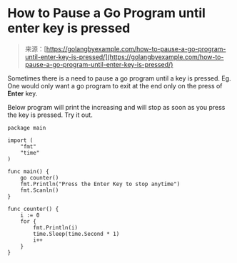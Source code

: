 <!--yml
category: 未分类
date: 2024-10-13 06:05:28
-->

# How to Pause a Go Program until enter key is pressed

> 来源：[https://golangbyexample.com/how-to-pause-a-go-program-until-enter-key-is-pressed/](https://golangbyexample.com/how-to-pause-a-go-program-until-enter-key-is-pressed/)

Sometimes there is a need to pause a go program until a key is pressed. Eg. One would only want a go program to exit at the end only on the press of **Enter** key.

Below program will print the increasing and will stop as soon as you press the key is pressed. Try it out.

```
package main

import (
    "fmt"
    "time"
)

func main() {
    go counter()
    fmt.Println("Press the Enter Key to stop anytime")
    fmt.Scanln()
}

func counter() {
    i := 0
    for {
        fmt.Println(i)
        time.Sleep(time.Second * 1)
        i++
    }
}
```